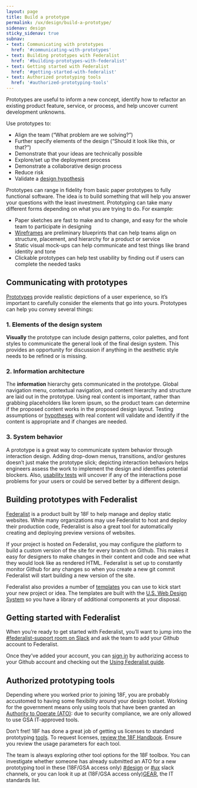 ```yaml
---
layout: page
title: Build a prototype
permalink: /ux/design/build-a-prototype/
sidenav: design
sticky_sidenav: true
subnav:
- text: Communicating with prototypes
  href: '#communicating-with-prototypes'
- text: Building prototypes with Federalist
  href: '#building-prototypes-with-federalist'
- text: Getting started with Federalist
  href: '#getting-started-with-federalist'
- text: Authorized prototyping tools
  href: '#authorized-prototyping-tools'
---
```


Prototypes are useful to inform a new concept, identify how to refactor an existing product feature, service, or process, and help uncover current development unknowns.

Use prototypes to:

- Align the team (“What problem are we solving?”)
- Further specify elements of the design (“Should it look like this, or that?”)
- Demonstrate that your ideas are technically possible
- Explore/set up the deployment process
- Demonstrate a collaborative design process
- Reduce risk
- Validate a [design hypothesis](https://methods.18f.gov/decide/design-hypothesis/)

Prototypes can range in fidelity from basic paper prototypes to fully functional software. The idea is to build something that will help you answer your questions with the least investment. Prototyping can take many different forms depending on what you are trying to do. For example:

- Paper sketches are fast to make and to change, and easy for the whole team to participate in designing
- [Wireframes](https://methods.18f.gov/make/wireframing/) are preliminary blueprints that can help teams align on structure, placement, and hierarchy for a product or service
- Static visual mock-ups can help communicate and test things like brand identity and tone
- Clickable prototypes can help test usability by finding out if users can complete the needed tasks


## Communicating with prototypes

[Prototypes](https://methods.18f.gov/make/prototyping/) provide realistic depictions of a user experience, so it’s important to carefully consider the elements that go into yours. Prototypes can help you convey several things:

### 1. Elements of the design system

**Visually** the prototype can include design patterns, color palettes, and font styles to communicate the general look of the final design system. This provides an opportunity for discussion if anything in the aesthetic style needs to be refined or is missing.

### 2. Information architecture

The **information** hierarchy gets communicated in the prototype. Global navigation menu, contextual navigation, and content hierarchy and structure are laid out in the prototype. Using real content is important, rather than grabbing placeholders like lorem ipsum, so the product team can determine if the proposed content works in the proposed design layout. Testing assumptions or [hypotheses](https://methods.18f.gov/decide/design-hypothesis/) with real content will validate and identify if the content is appropriate and if changes are needed.

### 3. System behavior

A prototype is a great way to communicate system behavior through interaction design. Adding drop-down menus, transitions, and/or gestures doesn’t just make the prototype slick; depicting interaction behaviors helps engineers assess the work to implement the design and identifies potential blockers. Also, [usability tests](https://methods.18f.gov/validate/usability-testing/) will uncover if any of the interactions pose problems for your users or could be served better by a different design.


## Building prototypes with Federalist

[Federalist](https://federalist.18f.gov/) is a product built by 18F to help manage and deploy static websites. While many organizations may use Federalist to host and deploy their production code, Federalist is also a great tool for automatically creating and deploying preview versions of websites.

If your project is hosted on Federalist, you may configure the platform to build a custom version of the site for every branch on Github. This makes it easy for designers to make changes in their content and code and see what they would look like as rendered HTML. Federalist is set up to constantly monitor Github for any changes so when you create a new git commit Federalist will start building a new version of the site.

Federalist also provides a number of [templates](https://federalist.18f.gov/pages/using-federalist/templates/) you can use to kick start your new project or idea. The templates are built with the [U.S. Web Design System](https://designsystem.digital.gov/) so you have a library of additional components at your disposal.


## Getting started with Federalist
When you’re ready to get started with Federalist, you’ll want to jump into the [#federalist-support room on Slack](https://chat.18f.gov/) and ask the team to add your Github account to Federalist.

Once they’ve added your account, you can [sign in](https://federalistapp.18f.gov/) by authorizing access to your Github account and checking out the [Using Federalist guide](https://federalist.18f.gov/pages/using-federalist/).


## Authorized prototyping tools

Depending where you worked prior to joining 18F, you are probably accustomed to having some flexibility around your design toolset. Working for the government means only using tools that have been granted an [Authority to Operate (ATO)](https://before-you-ship.18f.gov/ato/): due to security compliance, we are only allowed to use GSA IT-approved tools.

Don’t fret! 18F has done a great job of getting us licenses to standard prototyping [tools](https://handbook.18f.gov/design/#tools). To request licenses, [review the 18F Handbook](https://handbook.18f.gov/design/#tools). Ensure you review the usage parameters for each tool.

The team is always exploring other tool options for the 18F toolbox. You can investigate whether someone has already submitted an ATO for a new prototyping tool in these (18F/GSA access only) [#design](https://gsa-tts.slack.com/messages/design) or [#ux](https://gsa-tts.slack.com/messages/ux) slack channels, or you can look it up at (18F/GSA access only)[GEAR](https://ea.gsa.gov/#!/itstandards), the IT standards list.
